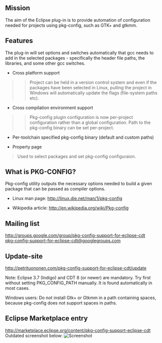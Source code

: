 ## Mission ##
The aim of the Eclipse plug-in is to provide automation of configuration needed for projects using pkg-config, such as GTK+ and gtkmm.

## Features ##
The plug-in will set options and switches automatically that gcc needs to add in the selected packages - specifically the header file paths, the libraries, and some other gcc switches.

  * Cross platform support
> > Project can be held in a version control system and even if the packages have been selected in Linux, pulling the project in Windows will automatically update the flags (file-system paths etc).

  * Cross compilation environment support
> > Pkg-config plugin configuration is now per-project configuration rather than a global configuration. Path to the pkg-config binary can be set per-project.

  * Per-toolchain specified pkg-config binary (default and custom paths)

  * Property page


> Used to select packages and set pkg-config configuraion.

## What is PKG-CONFIG? ##
Pkg-config utility outputs the necessary options needed to build a given package that can be passed as compiler options.

  * Linux man page: http://linux.die.net/man/1/pkg-config

  * Wikipedia article: http://en.wikipedia.org/wiki/Pkg-config

## Mailing list ##
http://groups.google.com/group/pkg-config-support-for-eclipse-cdt
<br />
pkg-config-support-for-eclipse-cdt@googlegroups.com

## Update-site ##
http://petrituononen.com/pkg-config-support-for-eclipse-cdt/update

Note: Eclipse 3.7 (Indigo) and CDT 8 (or newer) are mandatory. Try first without setting PKG\_CONFIG\_PATH manually. It is found automatically in most cases.

Windows users: Do not install Gtk+ or Gtkmm  in a path containing spaces, because pkg-config does not support spaces in paths.

## Eclipse Marketplace entry ##
http://marketplace.eclipse.org/content/pkg-config-support-eclipse-cdt
<br />
Outdated screenshot below:
<img src='http://pkg-config-support-for-eclipse-cdt.googlecode.com/files/PropertyPage.png' alt='Screenshot' />